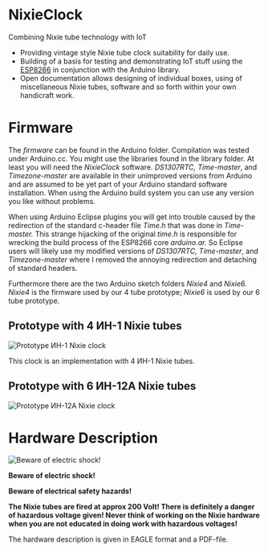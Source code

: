 ﻿# NixieClock
Combining Nixie tube technology with IoT
* Providing vintage style Nixie tube clock suitability for daily use.
* Building of a basis for testing and demonstrating IoT stuff using
  the [ESP8266](
  http://www.google.de/search?hl=de&source=hp&biw=&bih=&q=Mikrocontroller.net+ESP8266
  "Mikrocontroller.net ESP8266 - Google-Suche") in conjunction with
  the Arduino library.
* Open documentation allows designing of individual boxes, using of
  miscellaneous Nixie tubes, software and so forth within your own
  handicraft work.
  
# Firmware
The _firmware_ can be found in the Arduino folder. Compilation was
tested under Arduino.cc. You might use the libraries found in the
library folder. At least you will need the _NixieClock_
software. _DS1307RTC, Time-master_, and _Timezone-master_ are
available in their unimproved versions from Arduino and are assumed to
be yet part of your Arduino standard software installation. When using
the Arduino build system you can use any version you like without
problems.

When using Arduino Eclipse plugins you will get into trouble caused by
the redirection of the standard c-header file _Time.h_ that was done
in _Time-master._ This strange hijacking of the original _time.h_ is
responsible for wrecking the build process of the ESP8266 core
_arduino.ar._ So Eclipse users will likely use my modified versions of
_DS1307RTC, Time-master_, and _Timezone-master_ where I removed the
annoying redirection and detaching of standard headers.

Furthermore there are the two Arduino sketch folders _Nixie4_ and
_Nixie6._ _Nixie4_ is the firmware used by our 4 tube prototype;
_Nixie6_ is used by our 6 tube prototype.


## Prototype with 4 ИН-1 Nixie tubes
![Prototype ИН-1 Nixie clock](./pic/P1010273_s.jpg "4x ИН-1 tube
type")

This clock is an implementation with 4 ИН-1 Nixie tubes. 


## Prototype with 6 ИН-12А Nixie tubes
![Prototype ИН-12А Nixie clock](./pic/P1010278_s.jpg "6x ИН-12А tube
type")

# Hardware Description
![Beware of electric shock!](./pic/High_Voltage.jpg "Beware of
electric shock!")

**Beware of electric shock!**

**Beware of electrical safety hazards!**

**The Nixie tubes are fired at approx 200 Volt! There is definitely a
danger of hazardous voltage given! Never think of working on the Nixie
hardware when you are not educated in doing work with hazardous
voltages!**

The hardware description is given in EAGLE format and a PDF-file.
